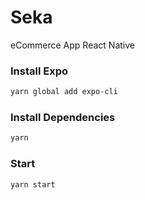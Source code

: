 # Seka

eCommerce App React Native

### Install Expo

```bash
yarn global add expo-cli
```

### Install Dependencies

```bash
yarn
```

### Start

```bash
yarn start
```
